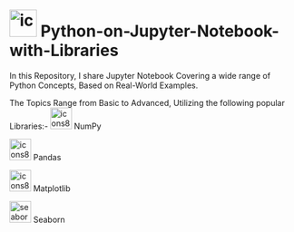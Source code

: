 # <img width="48" height="48" alt="icons8-python-48" src="https://github.com/user-attachments/assets/dfabd6cd-ee48-41e0-97ef-969f1aefceb7" /> Python-on-Jupyter-Notebook-with-Libraries

In this Repository, I share Jupyter Notebook Covering a wide range of Python Concepts, Based on Real-World Examples.

The Topics Range from Basic to Advanced, Utilizing the following popular Libraries:-
 <img width="38" height="38" alt="icons8-numpy-38" src="https://github.com/user-attachments/assets/f906f4f3-6ef2-4f1d-8ba6-68b3940008e1" /> NumPy
 
 <img width="38" height="38" alt="icons8-pandas-logo-38" src="https://github.com/user-attachments/assets/bf737ad9-dd15-42c3-a03c-44decba75a2d" /> Pandas
 
 <img width="38" height="38" alt="icons8-matplotlib-40" src="https://github.com/user-attachments/assets/faa4cfce-67c1-4561-add8-11b0207674d6" /> Matplotlib
 
 <img width="38" height="38" alt="seaborn-seeklogo" src="https://github.com/user-attachments/assets/56cd33cd-eec8-4da8-b88a-866965b3e020" /> Seaborn



